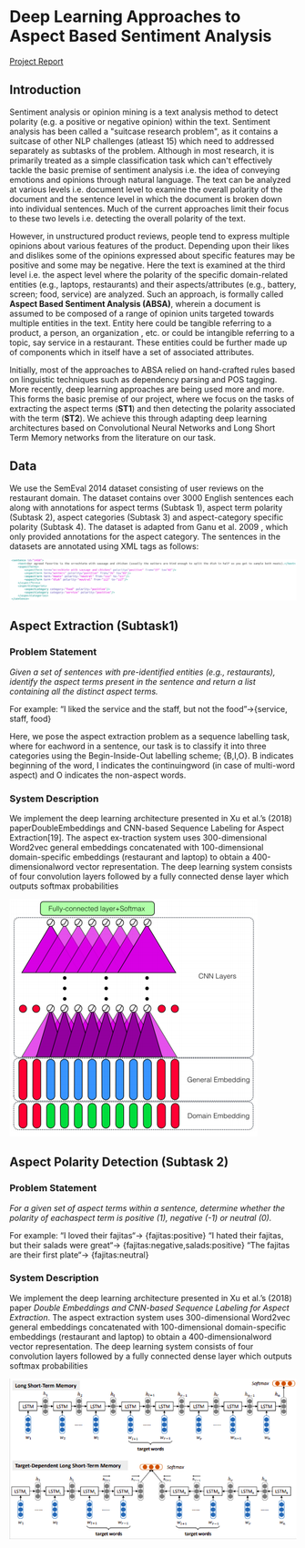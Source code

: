 # Deep Learning Approaches to Aspect Based Sentiment Analysis

[Project Report](DeepLearning_ABSA.pdf )
## Introduction
Sentiment analysis or opinion mining is a text analysis method to detect polarity (e.g. a positive or negative opinion) within the text. Sentiment analysis has been called a "suitcase research problem", as it contains a suitcase of other NLP challenges (atleast 15) which need to addressed separately as subtasks of the problem. Although in most research, it is primarily treated as a simple classification task which can't effectively tackle the basic premise of sentiment analysis i.e. the idea of conveying emotions and opinions through natural language. The text can be analyzed at various levels i.e. document level to examine the overall polarity of the document and the sentence level in which the document is broken down into individual sentences. Much of the current approaches limit their focus to these two levels i.e. detecting the overall polarity of the text. 

However, in unstructured product reviews, people tend to express multiple opinions about various features of the product. Depending upon their likes and dislikes some of the opinions expressed about specific features may be positive and some may be negative. Here the text is examined at the third level i.e. the aspect level where the polarity of the specific domain-related entities (e.g., laptops, restaurants) and their aspects/attributes (e.g., battery, screen; food, service) are analyzed.  Such an approach, is formally called **Aspect Based Sentiment Analysis (ABSA)**, wherein a document is assumed to be composed of a range of opinion units targeted towards multiple entities in the text. Entity here could be tangible referring to a product, a person, an organization , etc. or could be intangible referring to a topic, say service in a restaurant. These entities could be further made up of components which in itself have a set of associated attributes.

Initially, most of the approaches to ABSA relied on hand-crafted rules based on linguistic techniques such as dependency parsing and POS tagging. More recently, deep learning approaches are being used more and more. This forms the basic premise of our project, where we focus on the tasks of extracting the aspect terms (**ST1**) and then detecting the polarity associated with the term (**ST2**). We achieve this through adapting deep learning architectures based on Convolutional Neural Networks and Long Short Term Memory networks from the literature on our task. 

## Data
We use the SemEval 2014 dataset consisting of user reviews on the restaurant domain. The dataset contains over 3000 English sentences each along with annotations for aspect terms (Subtask 1), aspect term polarity (Subtask 2), aspect categories (Subtask 3) and aspect-category specific polarity (Subtask 4). The dataset is adapted from Ganu et al. 2009 , which only provided annotations for the aspect category. The sentences in the datasets are annotated using XML tags as follows:

![](images/rest_xml.png)

## Aspect Extraction (Subtask1)
### Problem Statement 
*Given  a  set  of  sentences  with  pre-identified  entities  (e.g.,  restaurants),  identify  the  aspect terms present in the sentence and return a list containing all the distinct aspect terms.*

For example:
“I liked the service and the staff, but not the food”→{service, staff, food}

Here, we pose the aspect extraction problem as a sequence labelling task, where for eachword in a sentence, our task is to classify it into three categories using the Begin-Inside-Out labelling scheme; {B,I,O}.  B indicates beginning of the word, I indicates the continuingword (in case of multi-word aspect) and O indicates the non-aspect words.

### System Description
We implement the deep learning architecture presented in Xu et al.’s (2018) paperDoubleEmbeddings  and  CNN-based  Sequence  Labeling  for  Aspect  Extraction[19].  The aspect ex-traction system uses 300-dimensional Word2vec general embeddings concatenated with 100-dimensional domain-specific embeddings (restaurant and laptop) to obtain a 400-dimensionalword vector representation.  The deep learning system consists of four convolution layers followed by a fully connected dense layer which outputs softmax probabilities 

![](images/DoubleCNN.png)

## Aspect Polarity Detection (Subtask 2)
### Problem Statement 
*For  a  given  set  of  aspect  terms  within  a  sentence,  determine  whether  the  polarity  of  eachaspect term is positive (1), negative (-1) or neutral (0).*

For example:
“I loved their fajitas“→ {fajitas:positive}
“I hated their fajitas, but their salads were great“→ {fajitas:negative,salads:positive}
“The fajitas are their first plate“→ {fajitas:neutral}

### System Description
We implement the deep learning architecture presented in Xu et al.’s (2018) paper *Double Embeddings and CNN-based Sequence Labeling for Aspect Extraction*. The aspect extraction system uses 300-dimensional Word2vec general embeddings concatenated with 100-dimensional domain-specific embeddings (restaurant and laptop) to obtain a 400-dimensionalword vector representation.  The deep learning system consists of four convolution layers followed by a fully connected dense layer which outputs softmax probabilities 

![](images/TD-LSTM.png)